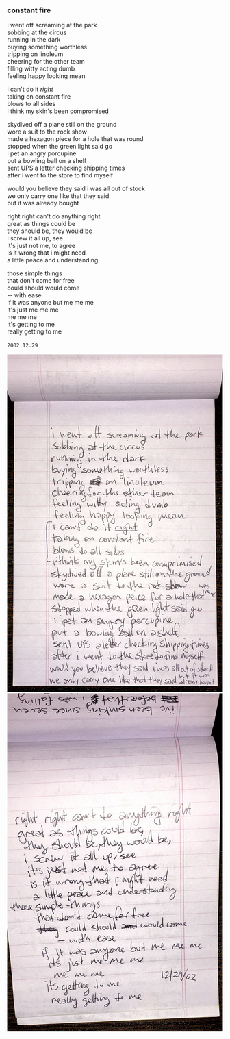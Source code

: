 ### constant fire

i went off screaming at the park \
sobbing at the circus \
running in the dark \
buying something worthless \
tripping on linoleum \
cheering for the other team \
filling witty acting dumb \
feeling happy looking mean

i can't do it _right_ \
taking on constant fire \
blows to all sides \
i think my skin's been compromised

skydived off a plane still on the ground \
wore a suit to the rock show \
made a hexagon piece for a hole that was round \
stopped when the green light said go \
i pet an angry porcupine \
put a bowling ball on a shelf \
sent UPS a letter checking shipping times \
after i went to the store to find myself

would you believe they said i was all out of stock \
we only carry one like that they said \
but it was already bought

right right can't do anything right \
great as things could be \
they should be, they would be \
i screw it all up, see \
it's just not me, to agree \
is it wrong that i might need \
a little peace and understanding

those simple things \
that don't come for free \
could should would come \
 -- with ease \
if it was anyone but me me me \
it's just me me me \
me me me \
it's getting to me \
really getting to me

`2002.12.29`

![image](09.constant-fire.jpg)
![image](09b.constant-fire.jpg)
